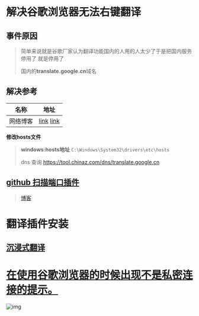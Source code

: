 # 解决谷歌浏览器无法右键翻译

## 事件原因

> 简单来说就是谷歌厂家认为翻译功能国内的人用的人太少了于是把国内服务停用了  就是停用了
>
> 国内的**translate.google.cn**域名

## 解决参考

| 名称     | 地址                                                         |
| -------- | ------------------------------------------------------------ |
| 网络博客 | [link](https://github.com/hcfyapp/crx-selection-translate/discussions/1526#discussioncomment-3956157)  [link](https://www.bootwiki.com/note/21449) |



**修改hosts文件**

> **windows:hosts地址**   `C:\Windows\System32\drivers\etc\hosts`
>
> dns 查询  https://tool.chinaz.com/dns/translate.google.cn

##  [github 扫描端口插件](https://github.com/Ponderfly/GoogleTranslateIpCheck?tab=readme-ov-file)

> [博客](https://blog.csdn.net/totramp/article/details/132915125?spm=1001.2101.3001.6650.3&utm_medium=distribute.pc_relevant.none-task-blog-2%7Edefault%7EBlogCommendFromBaidu%7ECtr-3-132915125-blog-138306835.235%5Ev43%5Epc_blog_bottom_relevance_base7&depth_1-utm_source=distribute.pc_relevant.none-task-blog-2%7Edefault%7EBlogCommendFromBaidu%7ECtr-3-132915125-blog-138306835.235%5Ev43%5Epc_blog_bottom_relevance_base7&utm_relevant_index=4)

# 翻译插件安装

## [沉浸式翻译](https://immersivetranslate.com/)

#  [在使用谷歌浏览器的时候出现不是私密连接的提示。](https://www.jb51.net/softjc/923215.html)

![img](https://img.jbzj.com/file_images/article/202401/20240119163949136.jpg)